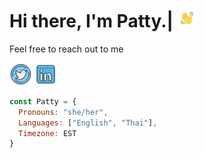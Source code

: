 # Hi there, I'm Patty.| <img src="hi.gif" width="30">

Feel free to reach out to me

<a href="https://twitter.com/pattyarunya" ><img src="twitter.png" alt="hi" width="36"/></a>
<a href="https://linkedin.com/in/pattyarunyavikul/">
<img src="linkedin.png" alt="linkedin" width="36"/></a>

```js
const Patty = {
  Pronouns: "she/her",
  Languages: ["English", "Thai"],
  Timezone: EST
}
 ```


